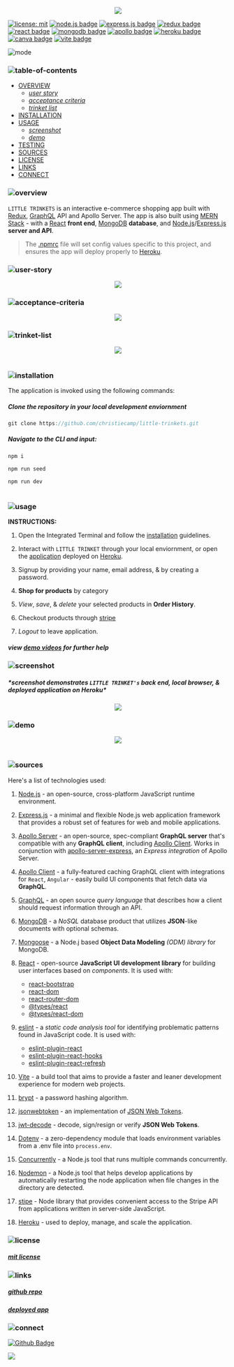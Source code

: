 <p align="center">
<img src="./locket-love/branding/header.png"/>

</p>

[![license: mit](https://img.shields.io/badge/license-mit-pink)](https://opensource.org/licenses/MIT)
[![node.js badge](https://img.shields.io/badge/node-purple?logo=nodedotjs&logoColor=white&style=flat)](https://nodejs.org/en)
[![express.js badge](https://img.shields.io/badge/express-plum.svg?&logo=Express&logoColor=white)](https://expressjs.com/)
[![redux badge](https://img.shields.io/badge/redux-hotpink.svg?&logo=Redux&logoColor=white)](https://redux.js.org/)
[![react badge](https://img.shields.io/badge/react-salmon.svg?&logo=React&logoColor=white)](https://react.dev/)
[![mongodb badge](https://img.shields.io/badge/mongodb-indigo.svg?&logo=MongoDB&logoColor=white)](https://www.mongodb.com/)
[![apollo badge](https://img.shields.io/badge/-apollo-fuchsia?&logo=apollo-graphql)](https://www.apollographql.com/)
[![heroku badge](https://img.shields.io/badge/heroku-lavender.svg?&logo=Insomnia&logoColor=white)](https://heroku.com)
[![canva badge](https://img.shields.io/badge/canva-orchid.svg?&logo=Canva&logoColor=white)](https://canva.com/)
[![vite badge](https://img.shields.io/badge/vite-darkviolet.svg?&logo=Vite&logoColor=white)](https://vitejs.dev/)

<p align="left">
  <img alt="mode" src="https://img.shields.io/badge/view-darkmode-black.svg?&logo=Github&logoColor=white" >
</p>

### ![table-of-contents](./locket-love/branding/toc.png)

- [OVERVIEW](#overview)
  - [_user story_](#user-story)
  - [_acceptance criteria_](#accpetance-criteria)
  - [_trinket list_](#trinket-list)
- [INSTALLATION](#installation)
- [USAGE](#usage)
  - [_screenshot_](#screenshot)
  - [_demo_](#demo)
- [TESTING](#testing)
- [SOURCES](#sources)
- [LICENSE](#license)
- [LINKS](#links)
- [CONNECT](#connect)

### ![overview](./locket-love/branding/1.png)

`LITTLE TRINKETS` is an interactive e-commerce shopping app built with [Redux](https://redux.js.org/), [GraphQL](https://www.apollographql.com/) API and Apollo Server. The app is also built using [MERN Stack](https://www.mongodb.com/mern-stack) - with a [React](https://react.dev/) **front end**, [MongoDB](https://www.mongodb.com/) **database**, and [Node.js](https://nodejs.org/en)/[Express.js](https://www.npmjs.com/package/express) **server and API**.

> The [.npmrc](https://docs.npmjs.com/cli/v10/configuring-npm/npmrc) file will set config values specific to this project, and ensures the app will deploy properly to [Heroku](https://www.heroku.com).


### ![user-story](./locket-love/branding/9.png)

<p align="center">
  <img src="./locket-love/branding/user-story.png"/>
</p>

### ![acceptance-criteria](./locket-love/branding/10.png)

<p align="center">
  <img src="./locket-love/branding/ac.png"/>
</p>

### ![trinket-list](./locket-love/branding/11.png)

<p align="center">
  <img src="./locket-love/branding/trinket-list.png"/>
</p>

#

### ![installation](./locket-love/branding/2.png)

The application is invoked using the following commands:

##### *Clone the repository in your local development enviornment*

```javascript
git clone https://github.com/christiecamp/little-trinkets.git
```

##### _Navigate to the CLI and input:_

```javascript
npm i
```

```javascript
npm run seed
```

```javascript
npm run dev
```

#

### ![usage](./locket-love/branding/3.png)

**INSTRUCTIONS:**

1. Open the Integrated Terminal and follow the [installation](#installation) guidelines.

2. Interact with `LITTLE TRINKET` through your local enviornment, or open the [application](https://little-trinkets-6010c421b714.herokuapp.com/) deployed on [Heroku](https://heroku.com/home).

3. Signup by providing your name, email address, & by creating a password.

4. **Shop for products** by category

5. *View*, *save*, & *delete* your selected products in **Order History**.

6. Checkout products through [stripe]()

7. *Logout* to leave application.

##### view [demo videos](#demo) for further help

### ![screenshot](./locket-love/branding/12.png)

##### \*screenshot demonstrates `LITTLE TRINKET's` back end, local browser, & deployed application on **Heroku\***

<p align="center">
<img src="./locket-love/demo/ss.png"/>
</p>

### ![demo](./locket-love/branding/13.png)

<p align="center">
<img src="./locket-love/demo/trinketsgif"/>
</p>

#

### ![sources](./locket-love/branding/4.png)

Here's a list of technologies used:

1. [Node.js](https://nodejs.org/en) - an open-source, cross-platform JavaScript runtime environment.

2. [Express.js](<(https://expressjs.com)>) - a minimal and flexible Node.js web application framework that provides a robust set of features for web and mobile applications.

3. [Apollo Server](https://webpack.js.org/) - an open-source, spec-compliant **GraphQL server** that's compatible with any **GraphQL client**, including [Apollo Client](). Works in conjunction with [apollo-server-express](https://www.npmjs.com/package/apollo-server-express), an _Express integration_ of Apollo Server.

4. [Apollo Client](https://www.npmjs.com/package/@apollo/client) - a fully-featured caching GraphQL client with integrations for `React`, `Angular` - easily build UI components that fetch data via **GraphQL**.

5. [GraphQL](https://graphql.org/) - an open source _query language_ that describes how a client should request information through an API.

6. [MongoDB](https://www.mongodb.com/) - a _NoSQL_ database product that utilizes **JSON**-like documents with optional schemas.

7. [Mongoose](https://mongoosejs.com/) - a Node.j based **Object Data Modeling** _(ODM) library_ for MongoDB.

8. [React](https://react.dev/) - open-source **JavaScript UI development library** for building user interfaces based on _components_. It is used with:

   - [react-bootstrap](https://www.npmjs.com/package/react-bootstrap)
   - [react-dom](https://legacy.reactjs.org/docs/react-dom.html)
   - [react-router-dom](https://www.npmjs.com/package/react-router-dom)
   - [@types/react](https://www.npmjs.com/package/@types/react)
   - [@types/react-dom](https://www.npmjs.com/package/@types/react-dom)

9. [eslint](https://eslint.org/) - a _static code analysis tool_ for identifying problematic patterns found in JavaScript code. It is used with:

   - [eslint-plugin-react](https://www.npmjs.com/package/eslint-plugin-react)
   - [eslint-plugin-react-hooks](https://www.npmjs.com/package/eslint-plugin-react-hooks)
   - [eslint-plugin-react-refresh](https://www.npmjs.com/package/eslint-plugin-react-refresh)

10. [Vite](https://vitejs.dev/guide/) - a build tool that aims to provide a faster and leaner development experience for modern web projects.

11. [brypt](https://www.npmjs.com/package/bcrypt) - a password hashing algorithm.

12. [jsonwebtoken]() - an implementation of [JSON Web Tokens](https://datatracker.ietf.org/doc/html/rfc7519).

13. [jwt-decode](https://www.npmjs.com/package/jwt-decode) - decode, sign/resign or verify **JSON Web Tokens**.

14. [Dotenv](https://www.npmjs.com/package/dotenv) - a zero-dependency module that loads environment variables from a .env file into `process.env`.

15. [Concurrently](https://www.npmjs.com/package/concurrently) - a Node.js tool that runs multiple commands concurrently.

16. [Nodemon](https://www.npmjs.com/package/nodemon) - a Node.js tool that helps develop applications by automatically restarting the node application when file changes in the directory are detected.

17. [stipe](https://www.npmjs.com/package/stripe) - Node library that provides convenient access to the Stripe API from applications written in server-side JavaScript.

18. [Heroku](https://heroku.com) - used to deploy, manage, and scale the application.

### ![license](./locket-love/branding/5.png)

##### [mit license](./LICENSE)

### ![links](./locket-love/branding/6.png)

##### [*github repo*](https://github.com/christiecamp/little-trinkets)

##### [*deployed app*](https://little-trinkets-6010c421b714.herokuapp.com/)

### ![connect](./locket-love/branding/7.png)

[![Github Badge](https://img.shields.io/badge/christiecamp-violet.svg?&logo=Github&logoColor=white)](https://github.com/christiecamp/enchanted-forage)

<a href="mailto:christiecamphoto@gmail.com">
<img src="https://img.shields.io/badge/gmail-lightpink.svg?&logo=Gmail&logoColor=white" />
</a>
